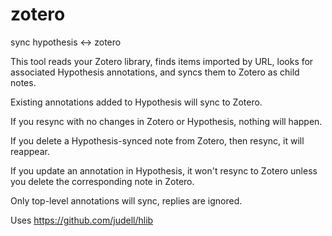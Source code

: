 # zotero
sync hypothesis &lt;-> zotero

This tool reads your Zotero library, finds items imported by URL, looks for associated Hypothesis annotations, and syncs them to Zotero as child notes.

Existing annotations added to Hypothesis will sync to Zotero.

If you resync with no changes in Zotero or Hypothesis, nothing will happen.

If you delete a Hypothesis-synced note from Zotero, then resync, it will reappear.

If you update an annotation in Hypothesis, it won't resync to Zotero unless you delete the corresponding note in Zotero.

Only top-level annotations will sync, replies are ignored.

Uses https://github.com/judell/hlib
